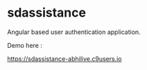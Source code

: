 # sdassistance
Angular based user authentication application.

Demo here :

https://sdassistance-abhilive.c9users.io

